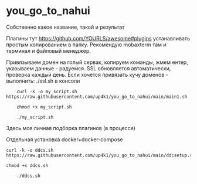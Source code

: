 # you_go_to_nahui
Собственно какое название, такой и результат

Плагины тут https://github.com/YOURLS/awesome#plugins устанавливать простым копированием в папку. Рекомендую mobaxterm там и терминал и файловый менеджер.


Привязываем домен на голый сервак, копируем команды, жмем ентер, указываем данные - радуемся. SSL обновляется автоматически, проверка каждый день. 
Если хочется привязать кучу доменов - выполнить: ./ssl.sh в консоли 

        curl -k -o my_script.sh https://raw.githubusercontent.com/up4k1/you_go_to_nahui/main/main1.sh

        chmod +x my_script.sh

        ./my_script.sh



Здесь моя личная подборка плагинов (в процессе)




Отдельная установка docker+docker-compose 

    curl -k -o ddcs.sh https://raw.githubusercontent.com/up4k1/you_go_to_nahui/main/ddcsetup.sh
    
    chmod +x ddcs.sh

        ./ddcs.sh
